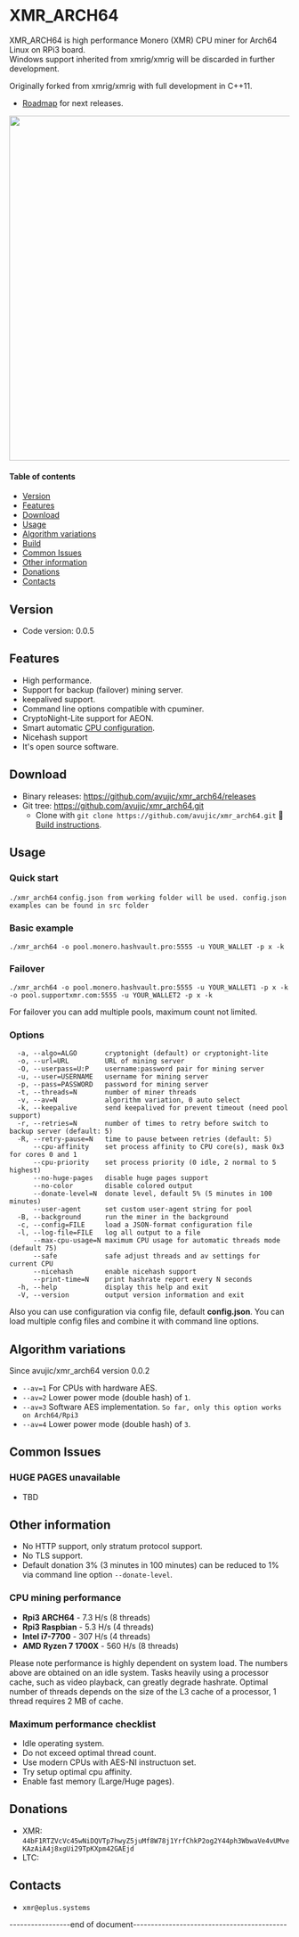 # XMR_ARCH64
XMR_ARCH64 is high performance Monero (XMR) CPU miner for Arch64 Linux on RPi3 board.  
Windows support inherited from xmrig/xmrig will be discarded in further development.

Originally forked from xmrig/xmrig with full development in C++11.

* [Roadmap](https://github.com/avujic/xmr_arch64/issues/106) for next releases.

<img src="http://www.eplus.systems/wp-content/uploads/2017/12/xmr.png" width="619" >

#### Table of contents
* [Version](#version)
* [Features](#features)
* [Download](#download)
* [Usage](#usage)
* [Algorithm variations](#algorithm-variations)
* [Build](https://github.com/xmrig/xmrig/wiki/Build)
* [Common Issues](#common-issues)
* [Other information](#other-information)
* [Donations](#donations)
* [Contacts](#contacts)

## Version
* Code version: 0.0.5 

## Features
* High performance.
* Support for backup (failover) mining server.
* keepalived support.
* Command line options compatible with cpuminer.
* CryptoNight-Lite support for AEON.
* Smart automatic [CPU configuration](https://github.com/xmrig/xmrig/wiki/Threads).
* Nicehash support
* It's open source software.

## Download
* Binary releases: https://github.com/avujic/xmr_arch64/releases
* Git tree: https://github.com/avujic/xmr_arch64.git
  * Clone with `git clone https://github.com/avujic/xmr_arch64.git` :hammer: [Build instructions](https://github.com/avujic/xmr_arch64/wiki/Build).

## Usage
### Quick start

`./xmr_arch64`
`config.json from working folder will be used. config.json examples can be found in src folder`

### Basic example
```
./xmr_arch64 -o pool.monero.hashvault.pro:5555 -u YOUR_WALLET -p x -k
```

### Failover
```
./xmr_arch64 -o pool.monero.hashvault.pro:5555 -u YOUR_WALLET1 -p x -k -o pool.supportxmr.com:5555 -u YOUR_WALLET2 -p x -k
```
For failover you can add multiple pools, maximum count not limited.

### Options
```
  -a, --algo=ALGO       cryptonight (default) or cryptonight-lite
  -o, --url=URL         URL of mining server
  -O, --userpass=U:P    username:password pair for mining server
  -u, --user=USERNAME   username for mining server
  -p, --pass=PASSWORD   password for mining server
  -t, --threads=N       number of miner threads
  -v, --av=N            algorithm variation, 0 auto select
  -k, --keepalive       send keepalived for prevent timeout (need pool support)
  -r, --retries=N       number of times to retry before switch to backup server (default: 5)
  -R, --retry-pause=N   time to pause between retries (default: 5)
      --cpu-affinity    set process affinity to CPU core(s), mask 0x3 for cores 0 and 1
      --cpu-priority    set process priority (0 idle, 2 normal to 5 highest)
      --no-huge-pages   disable huge pages support
      --no-color        disable colored output
      --donate-level=N  donate level, default 5% (5 minutes in 100 minutes)
      --user-agent      set custom user-agent string for pool
  -B, --background      run the miner in the background
  -c, --config=FILE     load a JSON-format configuration file
  -l, --log-file=FILE   log all output to a file
      --max-cpu-usage=N maximum CPU usage for automatic threads mode (default 75)
      --safe            safe adjust threads and av settings for current CPU
      --nicehash        enable nicehash support
      --print-time=N    print hashrate report every N seconds
  -h, --help            display this help and exit
  -V, --version         output version information and exit
```

Also you can use configuration via config file, default **config.json**. You can load multiple config files and combine it with command line options.

## Algorithm variations
Since avujic/xmr_arch64 version 0.0.2  
* `--av=1` For CPUs with hardware AES.
* `--av=2` Lower power mode (double hash) of `1`.
* `--av=3` Software AES implementation. `So far, only this option works on Arch64/Rpi3` 
* `--av=4` Lower power mode (double hash) of `3`.

## Common Issues
### HUGE PAGES unavailable
* TBD


## Other information
* No HTTP support, only stratum protocol support.
* No TLS support.
* Default donation 3% (3 minutes in 100 minutes) can be reduced to 1% via command line option `--donate-level`.


### CPU mining performance
* **Rpi3  ARCH64**      - 7.3 H/s (8 threads)
* **Rpi3  Raspbian**    - 5.3 H/s (4 threads)
* **Intel i7-7700**     - 307 H/s (4 threads)
* **AMD Ryzen 7 1700X** - 560 H/s (8 threads)

Please note performance is highly dependent on system load. The numbers above are obtained on an idle system. Tasks heavily using a processor cache, such as video playback, can greatly degrade hashrate. Optimal number of threads depends on the size of the L3 cache of a processor, 1 thread requires 2 MB of cache.

### Maximum performance checklist
* Idle operating system.
* Do not exceed optimal thread count.
* Use modern CPUs with AES-NI instructuon set.
* Try setup optimal cpu affinity.
* Enable fast memory (Large/Huge pages).

## Donations
* XMR: `44bF1RTZVcVc45wNiDQVTp7hwyZ5juMf8W78j1YrfChkP2og2Y44ph3WbwaVe4vUMveKAzAiA4j8xgUi29TpKXpm42GAEjd`
* LTC: 

## Contacts
* `xmr@eplus.systems`


-----------------end of document-------------------------------------------
